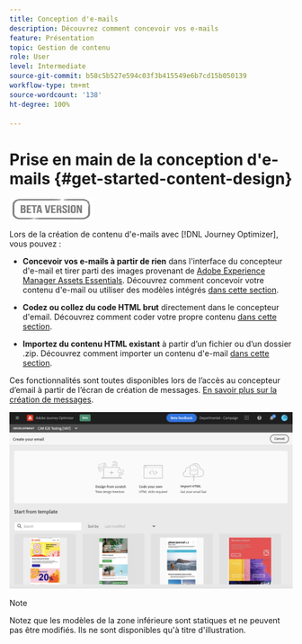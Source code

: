 ```yaml
---
title: Conception d'e-mails
description: Découvrez comment concevoir vos e-mails
feature: Présentation
topic: Gestion de contenu
role: User
level: Intermediate
source-git-commit: b58c5b527e594c03f3b415549e6b7cd15b050139
workflow-type: tm+mt
source-wordcount: '138'
ht-degree: 100%

---
```


# Prise en main de la conception d&#39;e-mails {#get-started-content-design}

![](assets/do-not-localize/badge.png)

Lors de la création de contenu d&#39;e-mails avec [!DNL Journey Optimizer], vous pouvez :

* **Concevoir vos e-mails à partir de rien** dans l&#39;interface du concepteur d&#39;e-mail et tirer parti des images provenant de [Adobe Experience Manager Assets Essentials](assets-essentials.md). Découvrez comment concevoir votre contenu d&#39;e-mail ou utiliser des modèles intégrés [dans cette section](create-email-content.md).

* **Codez ou collez du code HTML brut** directement dans le concepteur d&#39;email. Découvrez comment coder votre propre contenu [dans cette section](existing-content.md#import-raw-html-code).

* **Importez du contenu HTML existant** à partir d’un fichier ou d’un dossier .zip. Découvrez comment importer un contenu d&#39;e-mail [dans cette section](existing-content.md#import-html-content-from-file).

Ces fonctionnalités sont toutes disponibles lors de l’accès au concepteur d’email à partir de l’écran de création de messages. [En savoir plus sur la création de messages](create-message.md).

![](assets/content-editors.png)

>[!NOTE]
>
>Notez que les modèles de la zone inférieure sont statiques et ne peuvent pas être modifiés. Ils ne sont disponibles qu&#39;à titre d&#39;illustration.
